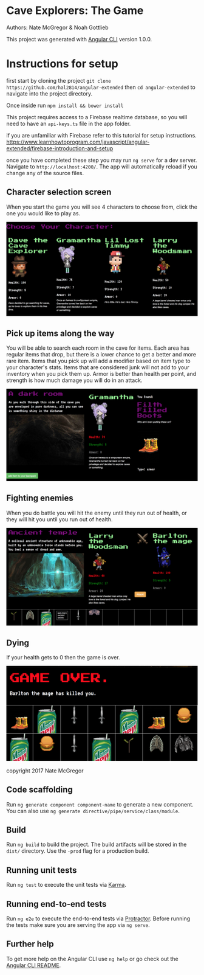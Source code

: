 # Cave Explorers: The Game

Authors: Nate McGregor & Noah Gottlieb

This project was generated with [Angular CLI](https://github.com/angular/angular-cli) version 1.0.0.

# Instructions for setup

first start by cloning the project `git clone https://github.com/hal2814/angular-extended` then `cd angular-extended` to navigate into the project directory.

Once inside run  `npm install && bower install`

This project requires access to a Firebase realtime database, so you will need to have an `api-keys.ts` file in the app folder.

if you are unfamiliar with Firebase refer to this tutorial for setup instructions. https://www.learnhowtoprogram.com/javascript/angular-extended/firebase-introduction-and-setup

once you have completed these step you may run `ng serve` for a dev server. Navigate to `http://localhost:4200/`. The app will automatically reload if you change any of the source files.

## Character selection screen

When you start the game you will see 4 characters to choose from, click the one you would like to play as.

![alt text](img/screen3.png)

## Pick up items along the way

You will be able to search each room in the cave for items. Each area has regular items that drop, but there is a lower chance to get a better and more rare item. Items that you pick up will add a modifier based on item type to your character's stats. Items that are considered junk will not add to your inventory when you pick them up. Armor is better than health per point, and strength is how much damage you will do in an attack.

![alt text](img/screen4.png)

## Fighting enemies

When you do battle you will hit the enemy until they run out of health, or they will hit you until you run out of health.

![alt text](img/screen1.png)

## Dying

If your health gets to 0 then the game is over.

![alt text](img/screendeath.png)


copyright 2017 Nate McGregor


## Code scaffolding

Run `ng generate component component-name` to generate a new component. You can also use `ng generate directive/pipe/service/class/module`.

## Build

Run `ng build` to build the project. The build artifacts will be stored in the `dist/` directory. Use the `-prod` flag for a production build.

## Running unit tests

Run `ng test` to execute the unit tests via [Karma](https://karma-runner.github.io).

## Running end-to-end tests

Run `ng e2e` to execute the end-to-end tests via [Protractor](http://www.protractortest.org/).
Before running the tests make sure you are serving the app via `ng serve`.

## Further help

To get more help on the Angular CLI use `ng help` or go check out the [Angular CLI README](https://github.com/angular/angular-cli/blob/master/README.md).
